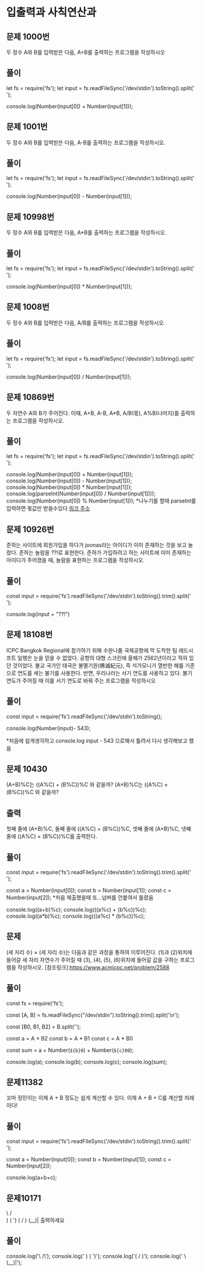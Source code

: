 # 입출력과 사칙연산과


## 문제 1000번
두 정수 A와 B를 입력받은 다음, A+B를 출력하는 프로그램을 작성하시오

## 풀이
let fs = require('fs');
let input = fs.readFileSync('/dev/stdin').toString().split(' ');

console.log(Number(input[0]) + Number(input[1]));

## 문제 1001번
두 정수 A와 B를 입력받은 다음, A-B를 출력하는 프로그램을 작성하시오.

## 풀이

let fs = require('fs');
let input = fs.readFileSync('/dev/stdin').toString().split(' ');

console.log(Number(input[0]) - Number(input[1]));

## 문제 10998번
두 정수 A와 B를 입력받은 다음, A*B를 출력하는 프로그램을 작성하시오.

## 풀이

let fs = require('fs');
let input = fs.readFileSync('/dev/stdin').toString().split(' ');

console.log(Number(input[0]) * Number(input[1]));

## 문제 1008번
두 정수 A와 B를 입력받은 다음, A/B를 출력하는 프로그램을 작성하시오.

## 풀이

let fs = require('fs');
let input = fs.readFileSync('/dev/stdin').toString().split(' ');

console.log(Number(input[0]) / Number(input[1]));

## 문제 10869번
두 자연수 A와 B가 주어진다. 이때, A+B, A-B, A*B, A/B(몫), A%B(나머지)를 출력하는 프로그램을 작성하시오.

## 풀이

let fs = require('fs');
let input = fs.readFileSync('/dev/stdin').toString().split(' ');

console.log(Number(input[0]) + Number(input[1]));
console.log(Number(input[0]) - Number(input[1]));
console.log(Number(input[0]) * Number(input[1]));
console.log(parseInt(Number(input[0]) / Number(input[1])));
console.log(Number(input[0]) % Number(input[1]));
*나누기를 할때 parseInt를 입력하면 몫값만 받을수있다
 [링크 주소](https://blog.outsider.ne.kr/361)

## 문제 10926번
준하는 사이트에 회원가입을 하다가 joonas라는 아이디가 이미 존재하는 것을 보고 놀랐다. 준하는 놀람을 ??!로 표현한다. 준하가 가입하려고 하는 사이트에 이미 존재하는 아이디가 주어졌을 때, 놀람을 표현하는 프로그램을 작성하시오.

## 풀이
const input = require('fs').readFileSync('/dev/stdin').toString().trim().split(' ');

console.log(input + "??!")

## 문제 18108번
ICPC Bangkok Regional에 참가하기 위해 수완나품 국제공항에 막 도착한 팀 레드시프트 일행은 눈을 믿을 수 없었다. 공항의 대형 스크린에 올해가 2562년이라고 적혀 있던 것이었다.
불교 국가인 태국은 불멸기원(佛滅紀元), 즉 석가모니가 열반한 해를 기준으로 연도를 세는 불기를 사용한다. 반면, 우리나라는 서기 연도를 사용하고 있다. 불기 연도가 주어질 때 이를 서기 연도로 바꿔 주는 프로그램을 작성하시오

## 풀이
const input = require('fs').readFileSync('/dev/stdin').toString();

console.log(Number(input)- 543);

*처음에 쉽게생각하고 console.log input - 543 으로해서 틀려서 다시 생각해보고 했음

## 문제 10430
(A+B)%C는 ((A%C) + (B%C))%C 와 같을까?
(A×B)%C는 ((A%C) × (B%C))%C 와 같을까?

## 출력
첫째 줄에 (A+B)%C, 둘째 줄에 ((A%C) + (B%C))%C, 셋째 줄에 (A×B)%C, 넷째 줄에 ((A%C) × (B%C))%C를 출력한다.

## 풀이

const input = require('fs').readFileSync('/dev/stdin').toString().trim().split(' ');

const a = Number(input[0]);
const b = Number(input[1]);
const c = Number(input[2]);
*처음 제출했을때 또...넘버를 안붙여서 틀렸음

console.log((a+b)%c);
console.log(((a%c) + (b%c))%c);
console.log((a*b)%c);
console.log(((a%c) * (b%c))%c);


## 문제
(세 자리 수) × (세 자리 수)는 다음과 같은 과정을 통하여 이루어진다.
(1)과 (2)위치에 들어갈 세 자리 자연수가 주어질 때 (3), (4), (5), (6)위치에 들어갈 값을 구하는 프로그램을 작성하시오.
[참조링크]:https://www.acmicpc.net/problem/2588

## 풀이
 const fs = require('fs');

const [A, B] = fs.readFileSync("/dev/stdin").toString().trim().split('\n');

const [B0, B1, B2] = B.split('');

const a = A * B2
const b = A * B1
const c = A * B0

const sum = a + Number(`${b}0`) +  Number(`${c}00`);

console.log(a);
console.log(b);
console.log(c);
console.log(sum);

## 문제11382
꼬마 정민이는 이제 A + B 정도는 쉽게 계산할 수 있다. 이제 A + B + C를 계산할 차례이다!

## 풀이
const input = require('fs').readFileSync('/dev/stdin').toString().trim().split(' ');

const a = Number(input[0]);
const b = Number(input[1]);
const c = Number(input[2]);

console.log(a+b+c);


## 문제10171
\    /\
 )  ( ')
(  /  )
 \(__)| 출력하세요
 
## 풀이
console.log('\\    \/\\');
console.log(' )  \( \'\)');
console.log('\(  \/  \)');
console.log(' \\\(\_\_\)\|');

